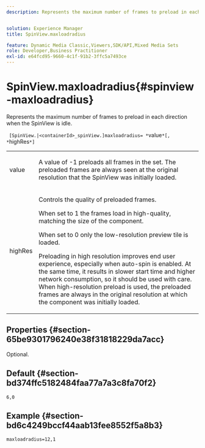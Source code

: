 ```yaml
---
description: Represents the maximum number of frames to preload in each direction when the SpinView is idle.


solution: Experience Manager
title: SpinView.maxloadradius

feature: Dynamic Media Classic,Viewers,SDK/API,Mixed Media Sets
role: Developer,Business Practitioner
exl-id: e64fcd95-9660-4c1f-91b2-3ffc5a7493ce
---
```

# SpinView.maxloadradius{#spinview-maxloadradius}

Represents the maximum number of frames to preload in each direction when the SpinView is idle.

 ` [SpinView.|<containerId>_spinView.]maxloadradius= *`value`*[, *`highRes`*]`

<table id="table_06BEA037FA82467CAA88D1CA62AE972E"> 
 <tbody> 
  <tr> 
   <td colname="col1"> <p> <span class="codeph"><span class="varname"> value</span></span> </p> </td> 
   <td colname="col2"> <p> A value of <span class="codeph"> -1</span> preloads all frames in the set. The preloaded frames are always seen at the original resolution that the SpinView was initially loaded. </p> </td> 
  </tr> 
  <tr> 
   <td colname="col1"> <p><span class="codeph"><span class="varname"> highRes</span></span> </p> </td> 
   <td colname="col2"> <p> Controls the quality of preloaded frames. </p> <p>When set to <span class="codeph"> 1</span> the frames load in high-quality, matching the size of the component. </p> <p>When set to <span class="codeph"> 0</span> only the low-resolution preview tile is loaded. </p> <p>Preloading in high resolution improves end user experience, especially when auto-spin is enabled. At the same time, it results in slower start time and higher network consumption, so it should be used with care. When high-resolution preload is used, the preloaded frames are always in the original resolution at which the component was initially loaded. </p> </td> 
  </tr> 
 </tbody> 
</table>

## Properties {#section-65be9301796240e38f31818229da7acc}

Optional.

## Default {#section-bd374ffc5182484faa77a7a3c8fa70f2}

`6,0`

## Example {#section-bd6c4249bccf44aab13fee8552f5a8b3}

`maxloadradius=12,1`
